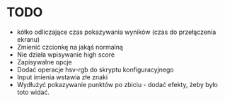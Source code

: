 TODO
====
- kółko odliczające czas pokazywania wyników (czas do przełączenia ekranu)
- Zmienić czcionkę na jakąś normalną
- Nie działa wpisywanie high score
- Zapisywalne opcje
- Dodać operacje hsv-rgb do skryptu konfiguracyjnego
- Input imienia wstawia złe znaki
- Wydłużyć pokazywanie punktów po zbiciu - dodać efekty, żeby było toto widać.
